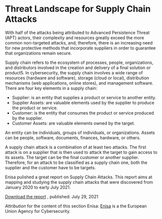 # Threat Landscape for Supply Chain Attacks

With half of the attacks being attributed to Advanced Persistence Threat (APT) actors, their complexity and resources greatly exceed the more common non-targeted attacks, and, therefore, there is an increasing need for new protective methods that incorporate suppliers in order to guarantee that organizations remain secure.

Supply chain refers to the ecosystem of processes, people, organizations, and distributors involved in the 
creation and delivery of a final solution or product5. In cybersecurity, the supply chain involves a wide range of 
resources (hardware and software), storage (cloud or local), distribution mechanisms (web applications, online 
stores), and management software.  
There are four key elements in a supply chain: 
* Supplier: is an entity that supplies a product or service to another entity. 
* Supplier Assets: are valuable elements used by the supplier to produce the product or service. 
* Customer: is the entity that consumes the product or service produced by the supplier. 
* Customer Assets: are valuable elements owned by the target. 

An entity can be individuals, groups of individuals, or organizations. Assets can be people, software, documents, 
finances, hardware, or others.  

A supply chain attack is a combination of at least two attacks. The first attack is on a supplier that is then used to 
attack the target to gain access to its assets. The target can be the final customer or another supplier. Therefore, for 
an attack to be classified as a supply chain one, both the supplier and the customer have to be targets. 

Enisa pulished a great report on Supply Chain Attacks. This report aims at mapping and studying the supply chain attacks that were discovered from January 2020 to early July 2021. 

[Download the report](https://www.enisa.europa.eu/publications/threat-landscape-for-supply-chain-attacks/@@download/fullReport) , published: July 29, 2021 

*Attribution* for the content of this section Enisa: [Enisa](https://www.enisa.europa.eu/) is a the European Union Agency for Cybersecurity.

